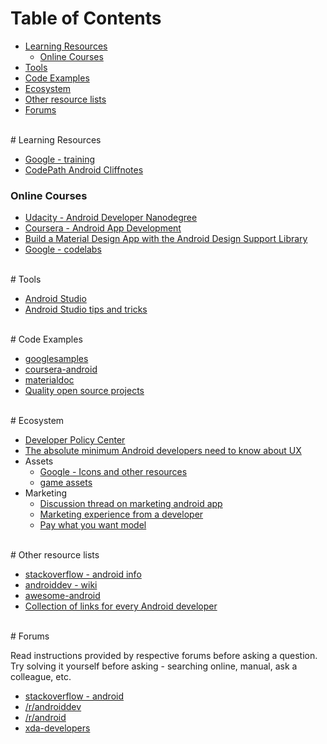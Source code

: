 # <a name="table-of-contents"></a>Table of Contents

* [Learning Resources](#learning-resources)
    * [Online Courses](#online-courses)
* [Tools](#tools)
* [Code Examples](#code-examples)
* [Ecosystem](#ecosystem)
* [Other resource lists](#other-resource-lists)
* [Forums](#forums)


<br>
# <a name="learning-resources"></a>Learning Resources

* [Google - training](https://developer.android.com/training/index.html)
* [CodePath Android Cliffnotes](http://guides.codepath.com/android)

### <a name="online-courses"></a>Online Courses

* [Udacity - Android Developer Nanodegree](https://www.udacity.com/course/android-developer-nanodegree--nd801)
* [Coursera - Android App Development](https://www.coursera.org/specializations/android-app-development)
* [Build a Material Design App with the Android Design Support Library](https://codelabs.developers.google.com/codelabs/material-design-style/index.html#0)
* [Google - codelabs](https://codelabs.developers.google.com/)

<br>
# <a name="tools"></a>Tools

* [Android Studio](https://developer.android.com/studio/index.html)
* [Android Studio tips and tricks](https://www.reddit.com/r/androiddev/comments/3swmuv/android_android_studio_tips_tricks_little_known/)

<br>
# <a name="code-examples"></a>Code Examples

* [googlesamples](https://github.com/googlesamples)
* [coursera-android](https://github.com/aporter/coursera-android/tree/master/Examples)
* [materialdoc](http://www.materialdoc.com/)
* [Quality open source projects](https://www.reddit.com/r/androiddev/comments/3igd4x/list_quality_open_source_projects_that_everyone/)

<br>
# <a name="ecosystem"></a>Ecosystem

* [Developer Policy Center](https://play.google.com/about/developer-content-policy.html)
* [The absolute minimum Android developers need to know about UX](https://uxdesign.cc/the-absolute-minimum-android-developers-need-to-know-about-ux-part-1-of-5-cab50bbcf787)
* Assets
    * [Google - Icons and other resources](https://design.google.com/resources/)
    * [game assets](https://game-assets.zeef.com/andre.antonio.schmitz)
* Marketing
    * [Discussion thread on marketing android app](https://www.reddit.com/r/androiddev/comments/35263k/how_do_you_market_your_android_app/)
    * [Marketing experience from a developer](https://www.reddit.com/r/androiddev/comments/1ymtsz/zero_budget_marketing_what_worked_for_me/)
    * [Pay what you want model](https://www.reddit.com/r/androiddev/comments/34yudl/early_analysis_of_the_pay_what_you_want_model/)

<br>
# <a name="other-resource-lists"></a>Other resource lists

* [stackoverflow - android info](http://stackoverflow.com/tags/android/info)
* [androiddev - wiki](https://www.reddit.com/r/androiddev/wiki/index)
* [awesome-android](https://github.com/JStumpp/awesome-android)
* [Collection of links for every Android developer](https://github.com/anirudh24seven/android-dev-readme)

<br>
# <a name="forums"></a>Forums

Read instructions provided by respective forums before asking a question. Try solving it yourself before asking - searching online, manual, ask a colleague, etc. 

* [stackoverflow - android](http://stackoverflow.com/tags/android)
* [/r/androiddev](http://www.reddit.com/r/androiddev)
* [/r/android](http://www.reddit.com/r/android)
* [xda-developers](http://forum.xda-developers.com/)
